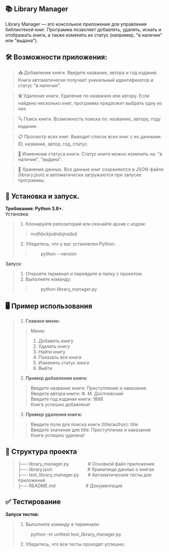 ## 📚 Library Manager

Library Manager — это консольное приложение для управления библиотекой книг. Программа позволяет добавлять, удалять, искать и отображать книги, а также изменять их статус (например, "в наличии" или "выдана").

## 🛠️ Возможности приложения:

>📥 Добавление книги. Введите название, автора и год издания.
Книга автоматически получает уникальный идентификатор и статус "в наличии".

>🗑️ Удаление книги. Удаление по названию или автору. Если найдено несколько книг, программа предложит выбрать одну из них.

>🔍 Поиск книги. Возможность поиска по: названию, автору, году издания.

>📋 Просмотр всех книг. Выводит список всех книг с их данными: ID, название, автор, год, статус.

>🔄 Изменение статуса книги. Статус книги можно изменить на: "в наличии", "выдана".

>💾 Хранение данных. Все данные книг сохраняются в JSON-файле (library.json) и автоматически загружаются при запуске программы.


## 🚀 Установка и запуск. 
**Требования: Python 3.8+.**  
Установка:

>1. Клонируйте репозиторий или скачайте архив с кодом:
>> nvdhbckjsdndsjnsdsd
>2. Убедитесь, что у вас установлен Python:
>>&nbsp;&nbsp;&nbsp;&nbsp;&nbsp;&nbsp;&nbsp;&nbsp;python --version

Запуск:
>1. Откройте терминал и перейдите в папку с проектом. 
>2. Выполните команду:
>>&nbsp;&nbsp;&nbsp;&nbsp;&nbsp;&nbsp;&nbsp;&nbsp;python library_manager.py

## 🖥️ Пример использования
>1. **Главное меню:**
>>Меню:
>>1. Добавить книгу
>>2. Удалить книгу
>>3. Найти книгу
>>4. Показать все книги
>>5. Изменить статус книги
>>6. Выйти
>2. **Пример добавления книги:**
>> Введите название книги: Преступление и наказание<br>
>> Введите автора книги: Ф. М. Достоевский<br>
>> Введите год издания книги: 1866<br>
>>Книга успешно добавлена!<br>
>3. **Пример удаления книги:**
>>Введите поле для поиска книги (title/author): title<br>
>>Введите значение для title: Преступление и наказание<br>
>>Книга успешно удалена!<br>

## 📂 Структура проекта

>├── library_manager.py&nbsp;&nbsp;&nbsp;&nbsp;&nbsp;&nbsp;&nbsp;&nbsp;&nbsp;&nbsp;&nbsp;&nbsp;&nbsp;&nbsp;&nbsp;# Основной файл приложения<br>
├── library.json&nbsp;&nbsp;&nbsp;&nbsp;&nbsp;&nbsp;&nbsp;&nbsp;&nbsp;&nbsp;&nbsp;&nbsp;&nbsp;&nbsp;&nbsp;&nbsp;&nbsp;&nbsp;&nbsp;&nbsp;&nbsp;&nbsp;&nbsp;&nbsp;&nbsp;&nbsp;&nbsp;&nbsp;# Хранилище данных о книгах<br>
├── test_library_manager.py&nbsp;&nbsp;&nbsp;&nbsp;&nbsp;&nbsp;&nbsp;# Автоматические тесты для приложения<br>
├── README.md&nbsp;&nbsp;&nbsp;&nbsp;&nbsp;&nbsp;&nbsp;&nbsp;&nbsp;&nbsp;&nbsp;&nbsp;&nbsp;&nbsp;&nbsp;&nbsp;&nbsp;&nbsp;&nbsp;&nbsp;&nbsp;&nbsp;&nbsp;&nbsp;# Документация<br>

## ✅ Тестирование

**Запуск тестов:**
>1. Выполните команду в терминале:
>>python -m unittest test_library_manager.py
>2. Убедитесь, что все тесты проходят успешно.
